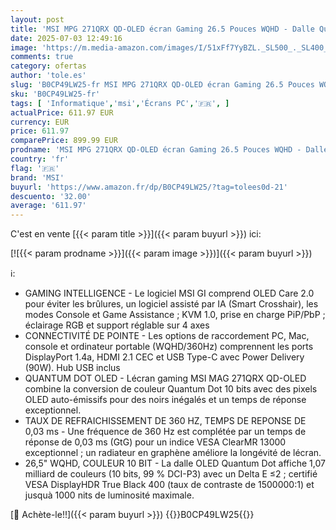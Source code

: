 ```yaml
---
layout: post
title: 'MSI MPG 271QRX QD-OLED écran Gaming 26.5 Pouces WQHD - Dalle Quantum Dot OLED 2560 x 1440  360Hz / 0 03ms  99% DCI-P3  ΔE≤2  DisplayHDR True Black 400 - KVM  RGB  DP 1.4a  HDMI 2.1  USB Type-C'
date: 2025-07-03 12:49:16
image: 'https://m.media-amazon.com/images/I/51xFf7YyBZL._SL500_._SL400_.jpg'
comments: true
category: ofertas
author: 'tole.es'
slug: 'B0CP49LW25-fr MSI MPG 271QRX QD-OLED écran Gaming 26.5 Pouces WQHD -...'
sku: 'B0CP49LW25-fr'
tags: [ 'Informatique','msi','Écrans PC','🇫🇷', ]
actualPrice: 611.97 EUR
currency: EUR
price: 611.97
comparePrice: 899.99 EUR
prodname: 'MSI MPG 271QRX QD-OLED écran Gaming 26.5 Pouces WQHD - Dalle Quantum Dot OLED 2560 x 1440  360Hz / 0 03ms  99% DCI-P3  ΔE≤2  DisplayHDR True Black 400 - KVM  RGB  DP 1.4a  HDMI 2.1  USB Type-C'
country: 'fr'
flag: '🇫🇷'
brand: 'MSI'
buyurl: 'https://www.amazon.fr/dp/B0CP49LW25/?tag=tolees0d-21'
descuento: '32.00'
average: '611.97'
---
```


C'est en vente [{{< param title >}}]({{< param buyurl >}}) ici:

[![{{< param prodname >}}]({{< param image >}})]({{< param buyurl >}})

ℹ️:

- GAMING INTELLIGENCE - Le logiciel MSI GI comprend OLED Care 2.0 pour éviter les brûlures, un logiciel assisté par IA (Smart Crosshair), les modes Console et Game Assistance ; KVM 1.0, prise en charge PiP/PbP ; éclairage RGB et support réglable sur 4 axes
- CONNECTIVITÉ DE POINTE - Les options de raccordement PC, Mac, console et ordinateur portable (WQHD/360Hz) comprennent les ports DisplayPort 1.4a, HDMI 2.1 CEC et USB Type-C avec Power Delivery (90W). Hub USB inclus
- QUANTUM DOT OLED - Lécran gaming MSI MAG 271QRX QD-OLED combine la conversion de couleur Quantum Dot 10 bits avec des pixels OLED auto-émissifs pour des noirs inégalés et un temps de réponse exceptionnel.
- TAUX DE REFRAICHISSEMENT DE 360 HZ, TEMPS DE REPONSE DE 0,03 ms - Une fréquence de 360 Hz est complétée par un temps de réponse de 0,03 ms (GtG) pour un indice VESA ClearMR 13000 exceptionnel ; un radiateur en graphène améliore la longévité de lécran.
- 26,5" WQHD, COULEUR 10 BIT - La dalle OLED Quantum Dot affiche 1,07 milliard de couleurs (10 bits, 99 % DCI-P3) avec un Delta E ≤2 ; certifié VESA DisplayHDR True Black 400 (taux de contraste de 1500000:1) et jusquà 1000 nits de luminosité maximale.

[🛒 Achète-le!!]({{< param buyurl >}})
{{<world>}}B0CP49LW25{{</world>}}
